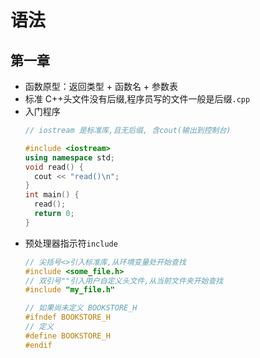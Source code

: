 # 语法

## 第一章
- 函数原型：返回类型 + 函数名 + 参数表 
- 标准 C++头文件没有后缀,程序员写的文件一般是后缀`.cpp`
- 入门程序
  ```c++
  // iostream 是标准库,且无后缀, 含cout(输出到控制台)
  
  #include <iostream> 
  using namespace std; 
  void read() { 
    cout << "read()\n"; 
  } 
  int main() {  
    read(); 
    return 0; 
  }   
  ```
- 预处理器指示符`include`
  ```c++
  // 尖括号<>引入标准库,从环境变量处开始查找
  #include <some_file.h> 
  // 双引号""引入用户自定义头文件,从当前文件夹开始查找
  #include "my_file.h" 

  // 如果尚未定义 BOOKSTORE_H
  #ifndef BOOKSTORE_H 
  // 定义
  #define BOOKSTORE_H  
  #endif 
  ```
